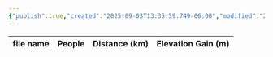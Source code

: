```yaml
---
{"publish":true,"created":"2025-09-03T13:35:59.749-06:00","modified":"2025-09-03T14:58:40.878-06:00","published":"2025-09-03T14:58:40.878-06:00","tags":["route"],"cssclasses":"","elevation":null,"region":"Smith-Dorrien","location":"50.8075, -115.3869","DWYT":null,"Kane":"Difficult","completed":false}
---
```



| file name | People | Distance (km) | Elevation Gain (m) |
| --------- | ------ | ------------- | ------------------ |